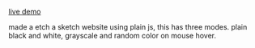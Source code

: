 [live demo](https://pallavranpise.github.io/EtchAsketch/)

made a etch a sketch website using plain js, this has three modes.
plain black and white, grayscale and random color on mouse hover.
